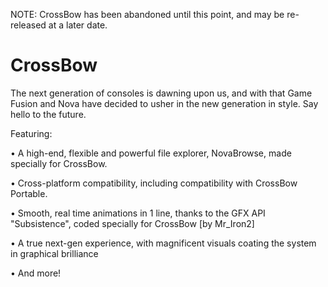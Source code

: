 NOTE: CrossBow has been abandoned until this point, and may be re-released at a later date.

# CrossBow

The next generation of consoles is dawning upon us, and with that Game Fusion and Nova have decided to usher in the new generation in style. Say hello to the future.

Featuring:

• A high-end, flexible and powerful file explorer, NovaBrowse, made specially for CrossBow.

• Cross-platform compatibility, including compatibility with CrossBow Portable.

• Smooth, real time animations in 1 line, thanks to the GFX API "Subsistence", coded specially for CrossBow [by Mr_Iron2]

• A true next-gen experience, with magnificent visuals coating the system in graphical brilliance

• And more!
